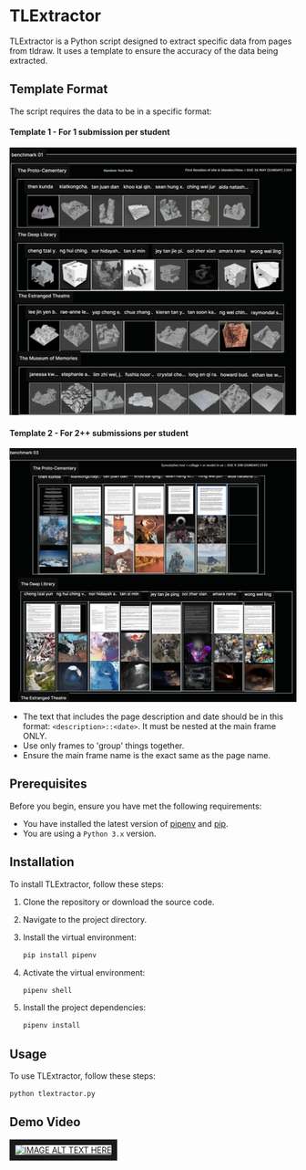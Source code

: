 # TLExtractor

TLExtractor is a Python script designed to extract specific data from pages from tldraw. It uses a template to ensure the accuracy of the data being extracted.

## Template Format

The script requires the data to be in a specific format:

#### Template 1 - For 1 submission per student
![Template Format 1](./img/template_format1.png)

#### Template 2 - For 2++ submissions per student
![Template Format 2](/img/template_format2.png)

* The text that includes the page description and date should be in this format: `<description>::<date>`. It must be nested at the main frame ONLY.
* Use only frames to 'group' things together.
* Ensure the main frame name is the exact same as the page name.

## Prerequisites

Before you begin, ensure you have met the following requirements:

* You have installed the latest version of [pipenv](https://pipenv.pypa.io/en/latest/) and [pip](https://pypi.org/project/pip/#history).
* You are using a `Python 3.x` version.

## Installation

To install TLExtractor, follow these steps:

1. Clone the repository or download the source code.
2. Navigate to the project directory.
3. Install the virtual environment:

    ```bash
    pip install pipenv
    ```

4. Activate the virtual environment:

    ```bash
    pipenv shell
    ```

5. Install the project dependencies:

    ```bash
    pipenv install
    ```

## Usage

To use TLExtractor, follow these steps:

```bash
python tlextractor.py
```



## Demo Video

<a href="https://github-production-user-asset-6210df.s3.amazonaws.com/58838335/340716156-68d26e9a-b312-4af8-9200-c902aa7527f3.mp4?X-Amz-Algorithm=AWS4-HMAC-SHA256&X-Amz-Credential=AKIAVCODYLSA53PQK4ZA%2F20240618%2Fus-east-1%2Fs3%2Faws4_request&X-Amz-Date=20240618T143126Z&X-Amz-Expires=300&X-Amz-Signature=38cc577f04cab4a33903b9ba850aceb69ce931e4fda028dd33d43ce8678bd1cb&X-Amz-SignedHeaders=host&actor_id=58838335&key_id=0&repo_id=813742945" target="_blank"><img src="https://github-production-user-asset-6210df.s3.amazonaws.com/58838335/340716156-68d26e9a-b312-4af8-9200-c902aa7527f3.mp4?X-Amz-Algorithm=AWS4-HMAC-SHA256&X-Amz-Credential=AKIAVCODYLSA53PQK4ZA%2F20240618%2Fus-east-1%2Fs3%2Faws4_request&X-Amz-Date=20240618T143126Z&X-Amz-Expires=300&X-Amz-Signature=38cc577f04cab4a33903b9ba850aceb69ce931e4fda028dd33d43ce8678bd1cb&X-Amz-SignedHeaders=host&actor_id=58838335&key_id=0&repo_id=813742945" 
alt="IMAGE ALT TEXT HERE" width="240" height="180" border="10" /></a>
